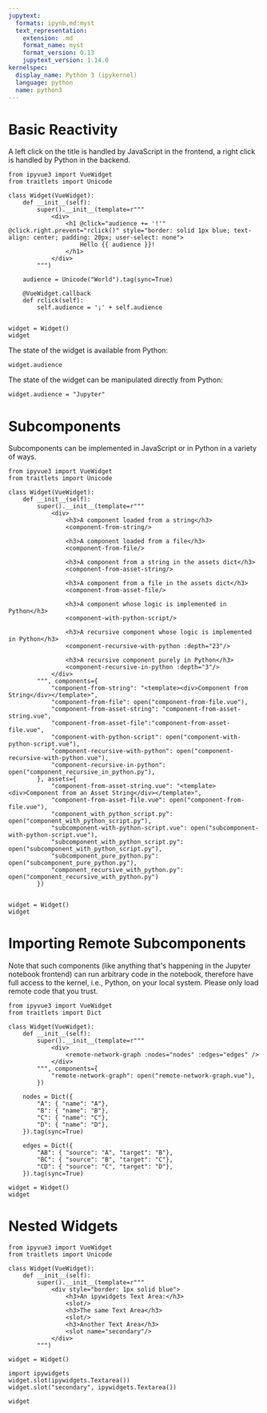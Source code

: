 ```yaml
---
jupytext:
  formats: ipynb,md:myst
  text_representation:
    extension: .md
    format_name: myst
    format_version: 0.13
    jupytext_version: 1.14.0
kernelspec:
  display_name: Python 3 (ipykernel)
  language: python
  name: python3
---
```


# Basic Reactivity

A left click on the title is handled by JavaScript in the frontend, a right click is handled by Python in the backend.

```{code-cell} ipython3
from ipyvue3 import VueWidget
from traitlets import Unicode

class Widget(VueWidget):
    def __init__(self):
        super().__init__(template=r"""
            <div>
                <h1 @click="audience += '!'" @click.right.prevent="rclick()" style="border: solid 1px blue; text-align: center; padding: 20px; user-select: none">
                    Hello {{ audience }}!
                </h1>
            </div>
        """)
        
    audience = Unicode("World").tag(sync=True)
    
    @VueWidget.callback
    def rclick(self):
        self.audience = '¡' + self.audience
        
    
widget = Widget()
widget
```

The state of the widget is available from Python:

```{code-cell} ipython3
widget.audience
```

The state of the widget can be manipulated directly from Python:

```{code-cell} ipython3
widget.audience = "Jupyter"
```

# Subcomponents

Subcomponents can be implemented in JavaScript or in Python in a variety of ways.

```{code-cell} ipython3
from ipyvue3 import VueWidget
from traitlets import Unicode

class Widget(VueWidget):
    def __init__(self):
        super().__init__(template=r"""
            <div>
                <h3>A component loaded from a string</h3>
                <component-from-string/>
                
                <h3>A component loaded from a file</h3>
                <component-from-file/>
                
                <h3>A component from a string in the assets dict</h3>
                <component-from-asset-string/>
                
                <h3>A component from a file in the assets dict</h3>
                <component-from-asset-file/>
                
                <h3>A component whose logic is implemented in Python</h3>
                <component-with-python-script/>
                
                <h3>A recursive component whose logic is implemented in Python</h3>
                <component-recursive-with-python :depth="23"/>
                
                <h3>A recursive component purely in Python</h3>
                <component-recursive-in-python :depth="3"/>
            </div>
        """, components={
            "component-from-string": "<template><div>Component from String</div></template>",
            "component-from-file": open("component-from-file.vue"),
            "component-from-asset-string": "component-from-asset-string.vue",
            "component-from-asset-file":"component-from-asset-file.vue",
            "component-with-python-script": open("component-with-python-script.vue"),
            "component-recursive-with-python": open("component-recursive-with-python.vue"),
            "component-recursive-in-python": open("component_recursive_in_python.py"),
        }, assets={
            "component-from-asset-string.vue": "<template><div>Component from an Asset String</div></template>",
            "component-from-asset-file.vue": open("component-from-file.vue"),
            "component_with_python_script.py": open("component_with_python_script.py"),
            "subcomponent-with-python-script.vue": open("subcomponent-with-python-script.vue"),
            "subcomponent_with_python_script.py": open("subcomponent_with_python_script.py"),
            "subcomponent_pure_python.py": open("subcomponent_pure_python.py"),
            "component_recursive_with_python.py": open("component_recursive_with_python.py")
        })
        
    
widget = Widget()
widget
```

# Importing Remote Subcomponents
Note that such components (like anything that's happening in the Jupyter notebook frontend) can run arbitrary code in the notebook, therefore have full access to the kernel, i.e., Python, on your local system. Please only load remote code that you trust.

```{code-cell} ipython3
from ipyvue3 import VueWidget
from traitlets import Dict

class Widget(VueWidget):
    def __init__(self):
        super().__init__(template=r"""
            <div>
                <remote-network-graph :nodes="nodes" :edges="edges" />
            </div>
        """, components={
            "remote-network-graph": open("remote-network-graph.vue"),
        })
        
    nodes = Dict({
        "A": { "name": "A"},
        "B": { "name": "B"},
        "C": { "name": "C"},
        "D": { "name": "D"},
    }).tag(sync=True)
    
    edges = Dict({
        "AB": { "source": "A", "target": "B"},
        "BC": { "source": "B", "target": "C"},
        "CD": { "source": "C", "target": "D"},
    }).tag(sync=True)
    
widget = Widget()
widget
```

# Nested Widgets

```{code-cell} ipython3
from ipyvue3 import VueWidget
from traitlets import Unicode

class Widget(VueWidget):
    def __init__(self):
        super().__init__(template=r"""
            <div style="border: 1px solid blue">
                <h3>An ipywidgets Text Area:</h3>
                <slot/>
                <h3>The same Text Area</h3>
                <slot/>
                <h3>Another Text Area</h3>
                <slot name="secondary"/>
            </div>
        """)        
    
widget = Widget()

import ipywidgets
widget.slot(ipywidgets.Textarea())
widget.slot("secondary", ipywidgets.Textarea())

widget
```
